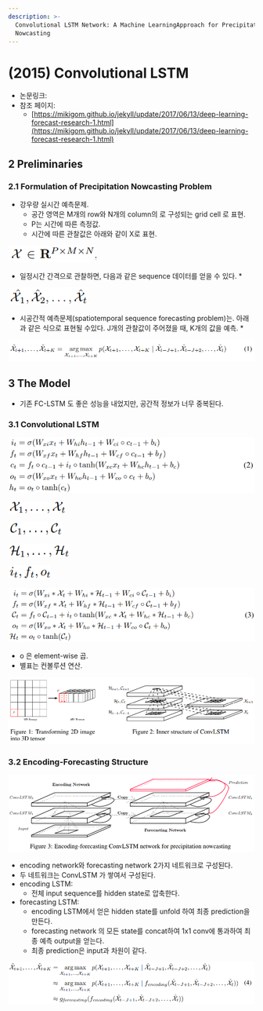 ```yaml
---
description: >-
  Convolutional LSTM Network: A Machine LearningApproach for Precipitation
  Nowcasting
---
```


# \(2015\) Convolutional LSTM

* 논문링크:
* 참조 페이지:
  * [https://mikigom.github.io/jekyll/update/2017/06/13/deep-learning-forecast-research-1.html](https://mikigom.github.io/jekyll/update/2017/06/13/deep-learning-forecast-research-1.html)

## 2 Preliminaries 

### 2.1 Formulation of Precipitation Nowcasting Problem

* 강우량 실시간 예측문제.
  * 공간 영역은 M개의 row와 N개의 column의 로 구성되는 grid cell 로 표현.
  * P는 시간에 따른 측정값.
  * 시간에 따른 관찰값은 아래와 같이 X로 표현.

![](../.gitbook/assets/image%20%2854%29.png)

* 일정시간 간격으로 관찰하면, 다음과 같은 sequence 데이터를 얻을 수 있다.
  * 

![](../.gitbook/assets/image%20%28131%29.png)

* 시공간적 예측문제\(spatiotemporal sequence forecasting problem\)는. 아래과 같은 식으로 표현될 수있다. J개의 관찰값이 주어졌을 때, K개의 값을 예측.
  * 

![](../.gitbook/assets/image%20%2864%29.png)

## 3 The Model

* 기존 FC-LSTM 도 좋은 성능을 내었지만, 공간적 정보가 너무 중복된다.

### 3.1 Convolutional LSTM

![LSTM](../.gitbook/assets/image%20%289%29.png)

![Inputs](../.gitbook/assets/image%20%28160%29.png)

![cell outputs](../.gitbook/assets/image%20%2869%29.png)

![hidden states](../.gitbook/assets/image%20%2888%29.png)

![gates](../.gitbook/assets/image%20%28162%29.png)

![ConvLSTM](../.gitbook/assets/image%20%28118%29.png)

* o 은 element-wise 곱.
* 별표는 컨볼루션 연산.

![](../.gitbook/assets/image%20%28112%29.png)

### 3.2 Encoding-Forecasting Structure

![](../.gitbook/assets/image%20%2826%29.png)

* encoding network와  forecasting network 2가지 네트워크로 구성된다.
* 두 네트워크는 ConvLSTM 가 쌓여서 구성된다.
* encoding LSTM:
  * 전체 input sequence를 hidden state로 압축한다.
* forecasting LSTM:
  * encoding LSTM에서 얻은 hidden state를 unfold 하여 최종 prediction을 만든다.
  * forecasting network 의 모든 state를 concat하여 1x1 conv에 통과하여 최종 예측 output을 얻는다.
  * 최종 prediction은 input과 차원이 같다.

![](../.gitbook/assets/image%20%2811%29.png)





